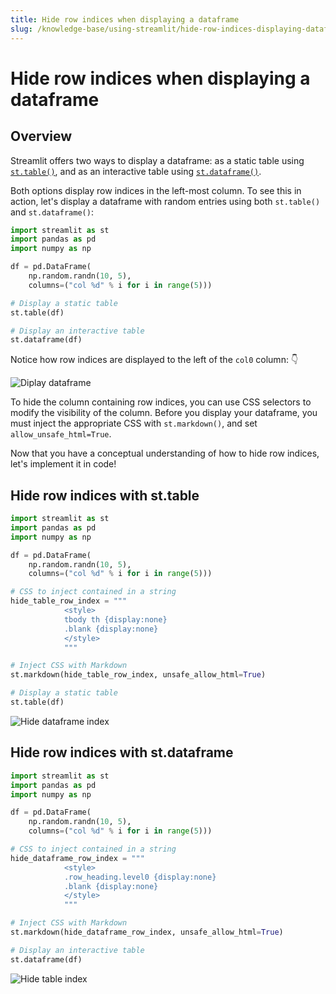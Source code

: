 ```yaml
---
title: Hide row indices when displaying a dataframe
slug: /knowledge-base/using-streamlit/hide-row-indices-displaying-dataframe
---
```


# Hide row indices when displaying a dataframe

## Overview

Streamlit offers two ways to display a dataframe: as a static table using [`st.table()`](/library/api-reference/data/st.table), and as an interactive table using [`st.dataframe()`](/library/api-reference/data/st.dataframe).

Both options display row indices in the left-most column. To see this in action, let's display a dataframe with random entries using both `st.table()` and `st.dataframe()`:

```python
import streamlit as st
import pandas as pd
import numpy as np

df = pd.DataFrame(
    np.random.randn(10, 5),
    columns=("col %d" % i for i in range(5)))

# Display a static table
st.table(df)

# Display an interactive table
st.dataframe(df)
```

Notice how row indices are displayed to the left of the `col0` column: 👇

![Diplay dataframe](/images/knowledge-base/display-dataframe.png)

To hide the column containing row indices, you can use CSS selectors to modify the visibility of the column. Before you display your dataframe, you must inject the appropriate CSS with `st.markdown()`, and set `allow_unsafe_html=True`.

Now that you have a conceptual understanding of how to hide row indices, let's implement it in code!

## Hide row indices with st.table

```python
import streamlit as st
import pandas as pd
import numpy as np

df = pd.DataFrame(
    np.random.randn(10, 5),
    columns=("col %d" % i for i in range(5)))

# CSS to inject contained in a string
hide_table_row_index = """
            <style>
            tbody th {display:none}
            .blank {display:none}
            </style>
            """

# Inject CSS with Markdown
st.markdown(hide_table_row_index, unsafe_allow_html=True)

# Display a static table
st.table(df)
```

![Hide dataframe index](/images/knowledge-base/hide-dataframe-index.png)

## Hide row indices with st.dataframe

```python
import streamlit as st
import pandas as pd
import numpy as np

df = pd.DataFrame(
    np.random.randn(10, 5),
    columns=("col %d" % i for i in range(5)))

# CSS to inject contained in a string
hide_dataframe_row_index = """
            <style>
            .row_heading.level0 {display:none}
            .blank {display:none}
            </style>
            """

# Inject CSS with Markdown
st.markdown(hide_dataframe_row_index, unsafe_allow_html=True)

# Display an interactive table
st.dataframe(df)
```

![Hide table index](/images/knowledge-base/hide-table-index.png)
